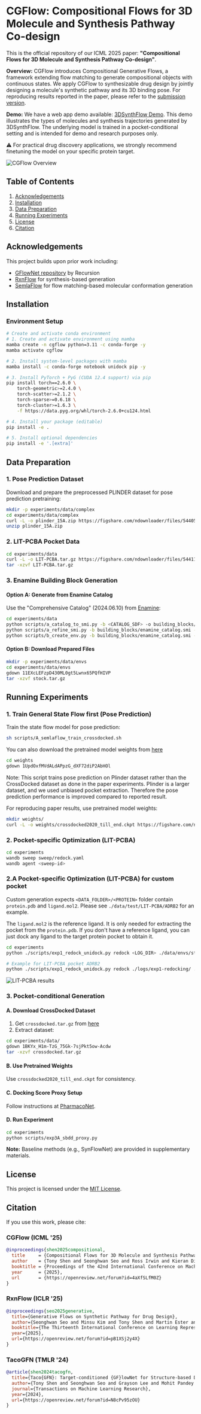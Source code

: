 # CGFlow: Compositional Flows for 3D Molecule and Synthesis Pathway Co-design

This is the official repository of our ICML 2025 paper: **"Compositional Flows for 3D Molecule and Synthesis Pathway Co-design"**. 

**Overview:** CGFlow introduces Compositional Generative Flows, a framework extending flow matching to generate compositional objects with continuous states. We apply CGFlow to synthesizable drug design by jointly designing a molecule's synthetic pathway and its 3D binding pose. For reproducing results reported in the paper, please refer to the [submission version](https://github.com/tsa87/cgflow/releases/tag/v0-icml25-submission).

**Demo:**
We have a web app demo available: [3DSynthFlow Demo](https://3dsynthflowapp-s2d6tvz22exfsugf575jsm.streamlit.app/). This demo illustrates the types of molecules and synthesis trajectories generated by 3DSynthFlow.
The underlying model is trained in a pocket-conditional setting and is intended for demo and research purposes only. 

⚠️ For practical drug discovery applications, we strongly recommend finetuning the model on your specific protein target.

![CGFlow Overview](assets/appendix-trajectory.png)

## Table of Contents

1. [Acknowledgements](#acknowledgements)
2. [Installation](#installation)
3. [Data Preparation](#data-preparation)
4. [Running Experiments](#running-experiments)
5. [License](#license)
6. [Citation](#citation)

## Acknowledgements

This project builds upon prior work including:
- [GFlowNet repository](https://github.com/recursionpharma/gflownet) by Recursion
- [RxnFlow](https://github.com/SeonghwanSeo/RxnFlow) for synthesis-based generation
- [SemlaFlow](https://github.com/rssrwn/semla-flow) for flow matching-based molecular conformation generation

## Installation

### Environment Setup

```bash
# Create and activate conda environment
# 1. Create and activate environment using mamba
mamba create -n cgflow python=3.11 -c conda-forge -y
mamba activate cgflow

# 2. Install system-level packages with mamba
mamba install -c conda-forge notebook unidock pip -y

# 3. Install PyTorch + PyG (CUDA 12.4 support) via pip
pip install torch==2.6.0 \
    torch-geometric>=2.4.0 \
    torch-scatter>=2.1.2 \
    torch-sparse>=0.6.18 \
    torch-cluster>=1.6.3 \
    -f https://data.pyg.org/whl/torch-2.6.0+cu124.html

# 4. Install your package (editable)
pip install -e .

# 5. Install optional dependencies
pip install -e '.[extra]'
```

## Data Preparation

### 1. Pose Prediction Dataset

Download and prepare the preprocessed PLINDER dataset for pose prediction pretraining:

```bash
mkdir -p experiments/data/complex
cd experiments/data/complex
curl -L -o plinder_15A.zip https://figshare.com/ndownloader/files/54405473
unzip plinder_15A.zip
```

### 2. LIT-PCBA Pocket Data

```bash
cd experiments/data
curl -L -o LIT-PCBA.tar.gz https://figshare.com/ndownloader/files/54411395
tar -xzvf LIT-PCBA.tar.gz
```

### 3. Enamine Building Block Generation

#### Option A: Generate from Enamine Catalog
Use the "Comprehensive Catalog" (2024.06.10) from [Enamine](https://enamine.net/building-blocks/building-blocks-catalog):

```bash
cd experiments/data
python scripts/a_catalog_to_smi.py -b <CATALOG_SDF> -o building_blocks/enamine_catalog.smi --cpu <CPU>
python scripts/a_refine_smi.py -b building_blocks/enamine_catalog.smi -o building_blocks/enamine_blocks.smi --filter_druglike --cpu <CPU>
python scripts/b_create_env.py -b building_blocks/enamine_catalog.smi -o envs/catalog/ --cpu <CPU>
```

#### Option B: Download Prepared Files
```bash
mkdir -p experiments/data/envs
cd experiments/data/envs
gdown 11EXcLEFzpD430ML0gt5Lwnx65PQfHIVP
tar -xzvf stock.tar.gz
```

## Running Experiments

### 1. Train General State Flow first (Pose Prediction)

Train the state flow model for pose prediction:
```bash
sh scripts/A_semlaflow_train_crossdocked.sh
```
You can also download the pretrained model weights from [here](https://drive.google.com/file/d/1UpdOxfMVdALdAPpzG_dXF72diP2AbHOl/view?usp=sharing)
```bash
cd weights
gdown 1UpdOxfMVdALdAPpzG_dXF72diP2AbHOl
```
Note: This script trains pose prediction on Plinder dataset rather than the CrossDocked dataset as done in the paper experiments.
Plinder is a larger dataset, and we used unbiased pocket extraction. Therefore the pose prediction performance is improved compared to reported result.

For reproducing paper results, use pretrained model weights:
```bash
mkdir weights/
curl -L -o weights/crossdocked2020_till_end.ckpt https://figshare.com/ndownloader/files/54411752
```

### 2. Pocket-specific Optimization (LIT-PCBA)

```bash
cd experiments
wandb sweep sweep/redock.yaml
wandb agent <sweep-id>
```

### 2.A Pocket-specific Optimization (LIT-PCBA) for custom pocket

Custom generation expects `<DATA_FOLDER>/<PROTEIN>` folder contain `protein.pdb` and `ligand.mol2`. Please see `./data/test/LIT-PCBA/ADRB2` for an example.

The `ligand.mol2` is the reference ligand. It is only needed for extracting the pocket from the `protein.pdb`. If you don't have a reference ligand, you can just dock any ligand to the target protein pocket to obtain it.
```bash
cd experiments
python ./scripts/exp1_redock_unidock.py redock <LOG_DIR> ./data/envs/stock/ <DATA_FOLDER> ../weights/plinder_till_end.ckpt <PROTEIN> <SEED> 50

# Example for LIT-PCBA pocket ADRB2
python ./scripts/exp1_redock_unidock.py redock ./logs/exp1-redocking/ ./data/envs/stock/ ./data/test/LIT-PCBA/ ../weights/plinder_till_end.ckpt ADRB2 0  50
```

![LIT-PCBA results](assets/lit-pcba-results.png)

### 3. Pocket-conditional Generation

#### A. Download CrossDocked Dataset
1. Get `crossdocked.tar.gz` from [here](https://drive.google.com/file/d/1BKYx_H1m-TzG_75Gk-7sjPkt5ow-Acdw/view?usp=sharing)
2. Extract dataset:
```bash
cd experiments/data/
gdown 1BKYx_H1m-TzG_75Gk-7sjPkt5ow-Acdw
tar -xzvf crossdocked.tar.gz
```

#### B. Use Pretrained Weights
Use `crossdocked2020_till_end.ckpt` for consistency.

#### C. Docking Score Proxy Setup
Follow instructions at [PharmacoNet](https://github.com/SeonghwanSeo/PharmacoNet/tree/main/src/pmnet_appl).

#### D. Run Experiment
```bash
cd experiments
python scripts/exp3A_sbdd_proxy.py
```

**Note:** Baseline methods (e.g., SynFlowNet) are provided in supplementary materials.

## License

This project is licensed under the [MIT License](./LICENSE).

## Citation

If you use this work, please cite:

### CGFlow (ICML '25)
```bibtex
@inproceedings{shen2025compositional,
  title     = {Compositional Flows for 3D Molecule and Synthesis Pathway Co-design},
  author    = {Tony Shen and Seonghwan Seo and Ross Irwin and Kieran Didi and Simon Olsson and Woo Youn Kim and Martin Ester},
  booktitle = {Proceedings of the 42nd International Conference on Machine Learning (ICML)},
  year      = {2025},
  url       = {https://openreview.net/forum?id=4aXfSLfM0Z}
}
```

### RxnFlow (ICLR '25)
```bibtex
@inproceedings{seo2025generative,
  title={Generative Flows on Synthetic Pathway for Drug Design},
  author={Seonghwan Seo and Minsu Kim and Tony Shen and Martin Ester and Jinkyoo Park and Sungsoo Ahn and Woo Youn Kim},
  booktitle={The Thirteenth International Conference on Learning Representations},
  year={2025},
  url={https://openreview.net/forum?id=pB1XSj2y4X}
}
```

### TacoGFN (TMLR '24)
```bibtex
@article{shen2024tacogfn,
  title={Taco{GFN}: Target-conditioned {GF}lowNet for Structure-based Drug Design},
  author={Tony Shen and Seonghwan Seo and Grayson Lee and Mohit Pandey and Jason R Smith and Artem Cherkasov and Woo Youn Kim and Martin Ester},
  journal={Transactions on Machine Learning Research},
  year={2024},
  url={https://openreview.net/forum?id=N8cPv95zOU}
}
```
